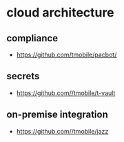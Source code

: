 # cloud architecture

## compliance

- https://github.com/tmobile/pacbot/

## secrets

- https://github.com//tmobile/t-vault

## on-premise integration

- https://github.com//tmobile/jazz
